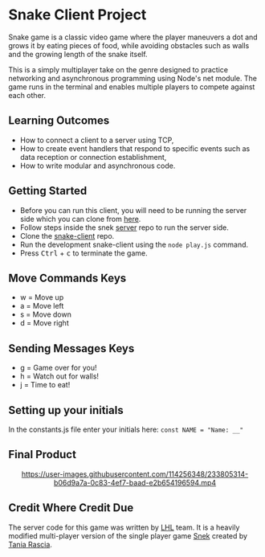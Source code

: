 # Snake Client Project

Snake game is a classic video game where the player maneuvers a dot and grows it by eating pieces of food, while avoiding obstacles such as walls and the growing length of the snake itself.

This is a simply multiplayer take on the genre designed to practice networking and asynchronous programming using Node's net module. The game runs in the terminal and enables multiple players to compete against each other.

## Learning Outcomes

* How to connect a client to a server using TCP,
* How to create event handlers that respond to specific events such as data reception or connection establishment,
* How to write modular and asynchronous code. 

## Getting Started

- Before you can run this client, you will need to be running the server side which you can clone from [here](https://github.com/lighthouse-labs/snek-multiplayer).
- Follow steps inside the snek [server](https://github.com/lighthouse-labs/snek-multiplayer) repo to run the server side.
- Clone the [snake-client](https://github.com/NacarateJ/snake-client) repo.
- Run the development snake-client using the `node play.js` command.
- Press <kbd>Ctrl</kbd> + <kbd>c</kbd> to terminate the game.

## Move Commands Keys
- w = Move up
- a = Move left
- s = Move down
- d = Move right

## Sending Messages Keys
- g = Game over for you!
- h = Watch out for walls!
- j = Time to eat!

## Setting up your initials
In the constants.js file enter your initials here:
`const NAME = "Name: __"`

## Final Product

<div align="center">

https://user-images.githubusercontent.com/114256348/233805314-b06d9a7a-0c83-4ef7-baad-e2b654196594.mp4

  </div>

## Credit Where Credit Due
The server code for this game was written by [LHL](https://www.lighthouselabs.ca/) team. It is a heavily modified multi-player version of the single player game [Snek](https://github.com/taniarascia/snek) created by [Tania Rascia](https://github.com/taniarascia).
